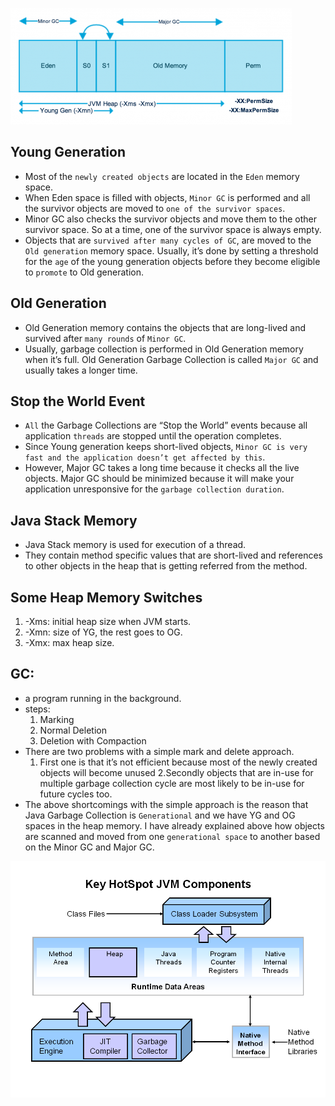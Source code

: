 
![alt_txt](https://github.com/kaochikao/jkg_boundary/blob/master/img/jvm_heap_structure.png)

## Young Generation

- Most of the `newly created objects` are located in the `Eden` memory space.
- When Eden space is filled with objects, `Minor GC` is performed and all the survivor objects are moved to `one of the survivor spaces`.
- Minor GC also checks the survivor objects and move them to the other survivor space. So at a time, one of the survivor space is always empty.
- Objects that are `survived after many cycles of GC`, are moved to the `Old generation` memory space. Usually, it’s done by setting a threshold for the `age` of the young generation objects before they become eligible to `promote` to Old generation.


## Old Generation

- Old Generation memory contains the objects that are long-lived and survived after `many rounds` of `Minor GC`. 
- Usually, garbage collection is performed in Old Generation memory when it’s full. Old Generation Garbage Collection is called `Major GC` and usually takes a longer time.


## Stop the World Event
- `All` the Garbage Collections are “Stop the World” events because all application `threads` are stopped until the operation completes.
- Since Young generation keeps short-lived objects, `Minor GC is very fast and the application doesn’t get affected by this`.
- However, Major GC takes a long time because it checks all the live objects. Major GC should be minimized because it will make your application unresponsive for the `garbage collection duration`. 

## Java Stack Memory
- Java Stack memory is used for execution of a thread. 
- They contain method specific values that are short-lived and references to other objects in the heap that is getting referred from the method.

## Some Heap Memory Switches
1. -Xms: initial heap size when JVM starts.
2. -Xmn: size of YG, the rest goes to OG.
3. -Xmx: max heap size.


## GC:
- a program running in the background.
- steps:
    1. Marking
    2. Normal Deletion
    3. Deletion with Compaction
- There are two problems with a simple mark and delete approach.
    1. First one is that it’s not efficient because most of the newly created objects will become unused
    2.Secondly objects that are in-use for multiple garbage collection cycle are most likely to be in-use for future cycles too.
- The above shortcomings with the simple approach is the reason that Java Garbage Collection is `Generational` and we have YG and OG spaces in the heap memory. I have already explained above how objects are scanned and moved from one `generational space` to another based on the Minor GC and Major GC.

![alt_txt](https://github.com/kaochikao/jkg_boundary/blob/master/img/jvm_components.png)
